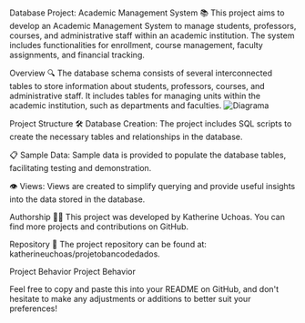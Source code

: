 Database Project: Academic Management System
📚 This project aims to develop an Academic Management System to manage students, professors, courses, and administrative staff within an academic institution. The system includes functionalities for enrollment, course management, faculty assignments, and financial tracking.

Overview
🔍 The database schema consists of several interconnected tables to store information about students, professors, courses, and administrative staff. It includes tables for managing units within the academic institution, such as departments and faculties.
![Diagrama]([https://github.com/username/repository/blob/branch/path/to/image.png](https://github.com/katherineuchoas/projetobancodedados/blob/d4c906cea512f602ba217ed64c48ab32af23cd42/behavior.PNG))



Project Structure
🛠️ Database Creation: The project includes SQL scripts to create the necessary tables and relationships in the database.

📋 Sample Data: Sample data is provided to populate the database tables, facilitating testing and demonstration.

👁️ Views: Views are created to simplify querying and provide useful insights into the data stored in the database.

Authorship
👩‍💻 This project was developed by Katherine Uchoas. You can find more projects and contributions on GitHub.

Repository
📂 The project repository can be found at: katherineuchoas/projetobancodedados.

Project Behavior
Project Behavior

Feel free to copy and paste this into your README on GitHub, and don't hesitate to make any adjustments or additions to better suit your preferences!
